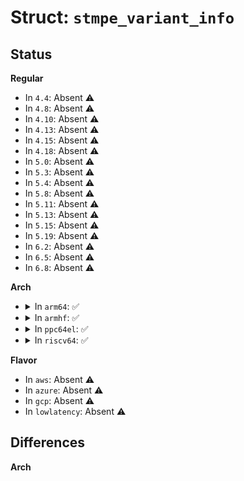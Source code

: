 # Struct: <code>stmpe_variant_info</code>

## Status
<b>Regular</b>
<ul>
<li>
In <code>4.4</code>: Absent ⚠️
</li>
<li>
In <code>4.8</code>: Absent ⚠️
</li>
<li>
In <code>4.10</code>: Absent ⚠️
</li>
<li>
In <code>4.13</code>: Absent ⚠️
</li>
<li>
In <code>4.15</code>: Absent ⚠️
</li>
<li>
In <code>4.18</code>: Absent ⚠️
</li>
<li>
In <code>5.0</code>: Absent ⚠️
</li>
<li>
In <code>5.3</code>: Absent ⚠️
</li>
<li>
In <code>5.4</code>: Absent ⚠️
</li>
<li>
In <code>5.8</code>: Absent ⚠️
</li>
<li>
In <code>5.11</code>: Absent ⚠️
</li>
<li>
In <code>5.13</code>: Absent ⚠️
</li>
<li>
In <code>5.15</code>: Absent ⚠️
</li>
<li>
In <code>5.19</code>: Absent ⚠️
</li>
<li>
In <code>6.2</code>: Absent ⚠️
</li>
<li>
In <code>6.5</code>: Absent ⚠️
</li>
<li>
In <code>6.8</code>: Absent ⚠️
</li>
</ul>
<b>Arch</b>
<ul>
<li>
<details>
<summary>In <code>arm64</code>: ✅</summary>

```c
struct stmpe_variant_info {
    const char *name;
    u16 id_val;
    u16 id_mask;
    int num_gpios;
    int af_bits;
    const u8 *regs;
    struct stmpe_variant_block *blocks;
    int num_blocks;
    int num_irqs;
    int (*enable)(struct stmpe *, unsigned int, bool);
    int (*get_altfunc)(struct stmpe *, enum stmpe_block);
    int (*enable_autosleep)(struct stmpe *, int);
};
```
</details>
</li>
<li>
<details>
<summary>In <code>armhf</code>: ✅</summary>

```c
struct stmpe_variant_info {
    const char *name;
    u16 id_val;
    u16 id_mask;
    int num_gpios;
    int af_bits;
    const u8 *regs;
    struct stmpe_variant_block *blocks;
    int num_blocks;
    int num_irqs;
    int (*enable)(struct stmpe *, unsigned int, bool);
    int (*get_altfunc)(struct stmpe *, enum stmpe_block);
    int (*enable_autosleep)(struct stmpe *, int);
};
```
</details>
</li>
<li>
<details>
<summary>In <code>ppc64el</code>: ✅</summary>

```c
struct stmpe_variant_info {
    const char *name;
    u16 id_val;
    u16 id_mask;
    int num_gpios;
    int af_bits;
    const u8 *regs;
    struct stmpe_variant_block *blocks;
    int num_blocks;
    int num_irqs;
    int (*enable)(struct stmpe *, unsigned int, bool);
    int (*get_altfunc)(struct stmpe *, enum stmpe_block);
    int (*enable_autosleep)(struct stmpe *, int);
};
```
</details>
</li>
<li>
<details>
<summary>In <code>riscv64</code>: ✅</summary>

```c
struct stmpe_variant_info {
    const char *name;
    u16 id_val;
    u16 id_mask;
    int num_gpios;
    int af_bits;
    const u8 *regs;
    struct stmpe_variant_block *blocks;
    int num_blocks;
    int num_irqs;
    int (*enable)(struct stmpe *, unsigned int, bool);
    int (*get_altfunc)(struct stmpe *, enum stmpe_block);
    int (*enable_autosleep)(struct stmpe *, int);
};
```
</details>
</li>
</ul>
<b>Flavor</b>
<ul>
<li>
In <code>aws</code>: Absent ⚠️
</li>
<li>
In <code>azure</code>: Absent ⚠️
</li>
<li>
In <code>gcp</code>: Absent ⚠️
</li>
<li>
In <code>lowlatency</code>: Absent ⚠️
</li>
</ul>

## Differences
<b>Arch</b>
<ul>
</ul>
